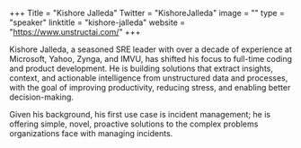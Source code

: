 +++
Title = "Kishore Jalleda"
Twitter = "KishoreJalleda"
image = ""
type = "speaker"
linktitle = "kishore-jalleda"
website = "https://www.unstructai.com/"
+++

Kishore Jalleda, a seasoned SRE leader with over a decade of experience at Microsoft, Yahoo, Zynga, and IMVU, has shifted his focus to full-time coding and product development. He is building solutions that extract insights, context, and actionable intelligence from unstructured data and processes, with the goal of improving productivity, reducing stress, and enabling better decision-making.

Given his background, his first use case is incident management; he is offering simple, novel, proactive solutions to the complex problems organizations face with managing incidents.
